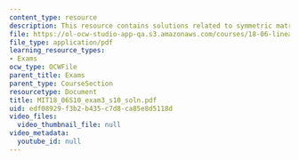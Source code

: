 ```yaml
---
content_type: resource
description: This resource contains solutions related to symmetric matrix.
file: https://ol-ocw-studio-app-qa.s3.amazonaws.com/courses/18-06-linear-algebra-spring-2010/edf08929f3b2b435c7d8ca85e8d5118d_MIT18_06S10_exam3_s10_soln.pdf
file_type: application/pdf
learning_resource_types:
- Exams
ocw_type: OCWFile
parent_title: Exams
parent_type: CourseSection
resourcetype: Document
title: MIT18_06S10_exam3_s10_soln.pdf
uid: edf08929-f3b2-b435-c7d8-ca85e8d5118d
video_files:
  video_thumbnail_file: null
video_metadata:
  youtube_id: null
---
```

